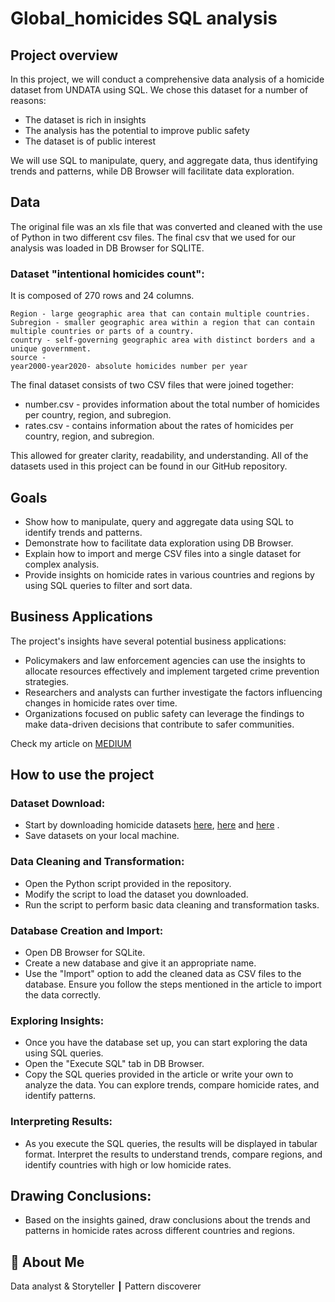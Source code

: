 # Global_homicides SQL analysis

## Project overview

In this project, we will conduct a comprehensive data analysis of a homicide dataset from UNDATA using SQL. We chose this dataset for a number of reasons:

* The dataset is rich in insights
* The analysis has the potential to improve public safety
* The dataset is of public interest

We will use SQL to manipulate, query, and aggregate data, thus identifying trends and patterns, while DB Browser will facilitate data exploration.


## Data
The original file was an xls file that was converted and cleaned with the use of Python in two different csv files. The final csv that we used for our analysis was loaded in DB Browser for SQLITE.

### Dataset "intentional homicides count":

It is composed of 270 rows and 24 columns.

    Region - large geographic area that can contain multiple countries.
    Subregion - smaller geographic area within a region that can contain multiple countries or parts of a country.
    country - self-governing geographic area with distinct borders and a unique government.
    source - 
    year2000-year2020- absolute homicides number per year
    
 The final dataset consists of two CSV files that were joined together:

* number.csv - provides information about the total number of homicides per country, region, and subregion.
* rates.csv - contains information about the rates of homicides per country, region, and subregion.

 This allowed for greater clarity, readability, and understanding. All of the datasets used in this project can be found in our GitHub repository.
    
## Goals

* Show how to manipulate, query and aggregate data using SQL to identify trends and patterns.
* Demonstrate how to facilitate data exploration using DB Browser.
* Explain how to import and merge CSV files into a single dataset for complex analysis.
* Provide insights on homicide rates in various countries and regions by using SQL queries to filter and sort data.

## Business Applications

The project's insights have several potential business applications:

* Policymakers and law enforcement agencies can use the insights to allocate resources effectively and implement targeted crime prevention strategies.
* Researchers and analysts can further investigate the factors influencing changes in homicide rates over time.
* Organizations focused on public safety can leverage the findings to make data-driven decisions that contribute to safer communities.

Check my article on [MEDIUM](https://medium.com/@dimmakriss/unlocking-the-power-of-sql-part-2-analyzing-homicides-worldwide-using-sql-and-db-browser-a59199cbda9f)



## How to use the project

### Dataset Download:

* Start by downloading homicide datasets [here](https://github.com/hippoghost/Global_homicides/blob/master/Americas_homicides.xlsx), [here](https://github.com/hippoghost/Global_homicides/blob/master/Intentional%20Homicide%20Victims%20by%20counts%20and%20rates%20p.xls) and [here](https://github.com/hippoghost/Global_homicides/blob/master/europe_homicides.xlsx) .
* Save datasets on your local machine.

### Data Cleaning and Transformation:

* Open the Python script provided in the repository.
* Modify the script to load the dataset you downloaded.
* Run the script to perform basic data cleaning and transformation tasks.

### Database Creation and Import:

* Open DB Browser for SQLite.
* Create a new database and give it an appropriate name.
* Use the "Import" option to add the cleaned data as CSV files to the database. Ensure you follow the steps mentioned in the article to import the data correctly.

### Exploring Insights:

* Once you have the database set up, you can start exploring the data using SQL queries.
* Open the "Execute SQL" tab in DB Browser.
* Copy the SQL queries provided in the article or write your own to analyze the data. You can explore trends, compare homicide rates, and identify patterns.
  
### Interpreting Results:

* As you execute the SQL queries, the results will be displayed in tabular format.
Interpret the results to understand trends, compare regions, and identify countries with high or low homicide rates.

## Drawing Conclusions:

* Based on the insights gained, draw conclusions about the trends and patterns in homicide rates across different countries and regions.




## 🚀 About Me
Data analyst & Storyteller ┃ Pattern discoverer 
